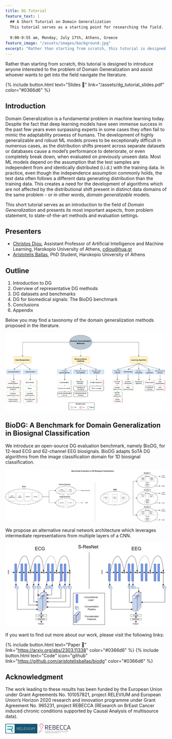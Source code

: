 ```yaml
---
title: DG Tutorial
feature_text: |
  ## A Short Tutorial on Domain Generalization
  This tutorial serves as a starting point for researching the field.

  9:00-9:55 am, Monday, July 17th, Athens, Greece
feature_image: "/assets/images/background.jpg"
excerpt: "Rather than starting from scratch, this tutorial is designed to help individuals navigate the DG literature."
---
```


Rather than starting from scratch, this tutorial is designed to introduce anyone interested to the problem of Domain Generalization
and assist whoever wants to get into the field navigate the literature.

{% include button.html text="Slides 🔗" link="/assets/dg_tutorial_slides.pdf" color="#0366d6" %} 

## Introduction

Domain Generalization is a fundamental problem in
machine learning today. Despite the fact that
deep learning models have seen immense success in
the past few years even surpassing experts in some
cases they often fail to mimic the adaptability
prowess of humans. The development of highly generalizable
and robust ML models proves to be exceptionally difficult
in numerous cases, as the distribution shifts present across
separate datasets or databases cause a model’s performance
to deteriorate, or even completely break down, when
evaluated on previously unseen data.
Most ML models depend on the assumption that the test
samples are independent from and identically distributed (i.i.d.) with the training data. In practice, even though the independence assumption
commonly holds, the test data often follows
a different data generating distribution than the training data. This creates a need for the development of algorithms which are not affected 
by the distributional shift present in distinct data domains of the same problem - or in other words, *domain generalizable* models. 

This short tutorial serves as an introduction to the field of 
*Domain Generalization* and presents its most important aspects, from problem statement, to state-of-the-art methods and evaluation settings. 

## Presenters

- [Christos Diou](https://diou.github.io), Assistant Professor of Artificial Intelligence and Machine Learning, Harokopio University of Athens, cdiou@hua.gr
- [Aristotelis Ballas](https://aristotelisballas@github.io), PhD Student, Harokopio University of Athens

## Outline
1. Introduction to DG 
2. Overview of representative DG methods
3. DG datasets and benchmarks
4. DG for biomedical signals: The BioDG benchmark
5. Conclusions
6. Appendix

Below you may find a taxonomy of the domain generalization methods 
proposed in the literature.

![alt text](/assets/images/dgoutline.png) 

## BioDG: A Benchmark for Domain Generalization in Biosignal Classification

We introduce an open-source DG evaluation benchmark, namely
BioDG, for 12-lead ECG and 62-channel EEG biosignals. BioDG adapts 
SoTA DG algorithms from the image classification domain for 1D 
biosignal classification.  


![alt text](/assets/images/benchmark.png) 

We propose an alternative neural network architecture 
which leverages intermediate representations from multiple
layers of a CNN.

![alt text](/assets/images/biodg_model.png)

If you want to find out more about our work, please 
visit the following links:

{% include button.html text="Paper 🔗" link="https://arxiv.org/abs/2303.11338" color="#0366d6" %} {% include button.html text="Code" icon="github" link="https://github.com/aristotelisballas/biodg" color="#0366d6" %} 


## Acknowledgment
The work leading to these results has been funded by the European Union under Grant Agreements No. 101057821, project RELEVIUM and European Union’s Horizon 2020 research and innovation programme under Grant Agreement No. 965231, project REBECCA (REsearch on BrEast Cancer induced chronic conditions supported by Causal Analysis of multisource data).

<img src="/assets/images/relevium.png" alt="" width="100">
<img src="/assets/images/rebecca.png" alt="" width="100">
